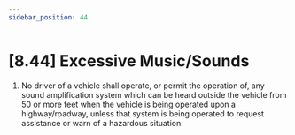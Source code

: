 ```yaml
---
sidebar_position: 44
---
```

# [8.44] Excessive Music/Sounds

1. No driver of a vehicle shall operate, or permit the operation of, any sound amplification system which can be heard outside the vehicle from 50 or more feet when the vehicle is being operated upon a highway/roadway, unless that system is being operated to request assistance or warn of a hazardous situation.
